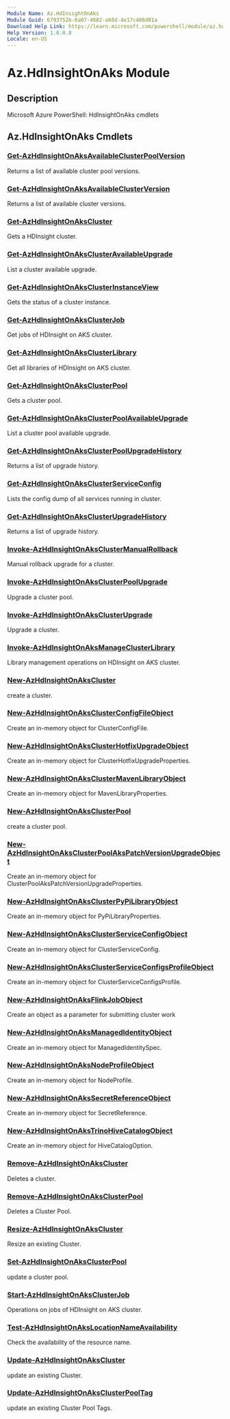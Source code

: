 ```yaml
---
Module Name: Az.HdInsightOnAks
Module Guid: 6793752b-6a07-4682-a68d-4e17c406d81a
Download Help Link: https://learn.microsoft.com/powershell/module/az.hdinsightonaks
Help Version: 1.0.0.0
Locale: en-US
---
```


# Az.HdInsightOnAks Module
## Description
Microsoft Azure PowerShell: HdInsightOnAks cmdlets

## Az.HdInsightOnAks Cmdlets
### [Get-AzHdInsightOnAksAvailableClusterPoolVersion](Get-AzHdInsightOnAksAvailableClusterPoolVersion.md)
Returns a list of available cluster pool versions.

### [Get-AzHdInsightOnAksAvailableClusterVersion](Get-AzHdInsightOnAksAvailableClusterVersion.md)
Returns a list of available cluster versions.

### [Get-AzHdInsightOnAksCluster](Get-AzHdInsightOnAksCluster.md)
Gets a HDInsight cluster.

### [Get-AzHdInsightOnAksClusterAvailableUpgrade](Get-AzHdInsightOnAksClusterAvailableUpgrade.md)
List a cluster available upgrade.

### [Get-AzHdInsightOnAksClusterInstanceView](Get-AzHdInsightOnAksClusterInstanceView.md)
Gets the status of a cluster instance.

### [Get-AzHdInsightOnAksClusterJob](Get-AzHdInsightOnAksClusterJob.md)
Get jobs of HDInsight on AKS cluster.

### [Get-AzHdInsightOnAksClusterLibrary](Get-AzHdInsightOnAksClusterLibrary.md)
Get all libraries of HDInsight on AKS cluster.

### [Get-AzHdInsightOnAksClusterPool](Get-AzHdInsightOnAksClusterPool.md)
Gets a cluster pool.

### [Get-AzHdInsightOnAksClusterPoolAvailableUpgrade](Get-AzHdInsightOnAksClusterPoolAvailableUpgrade.md)
List a cluster pool available upgrade.

### [Get-AzHdInsightOnAksClusterPoolUpgradeHistory](Get-AzHdInsightOnAksClusterPoolUpgradeHistory.md)
Returns a list of upgrade history.

### [Get-AzHdInsightOnAksClusterServiceConfig](Get-AzHdInsightOnAksClusterServiceConfig.md)
Lists the config dump of all services running in cluster.

### [Get-AzHdInsightOnAksClusterUpgradeHistory](Get-AzHdInsightOnAksClusterUpgradeHistory.md)
Returns a list of upgrade history.

### [Invoke-AzHdInsightOnAksClusterManualRollback](Invoke-AzHdInsightOnAksClusterManualRollback.md)
Manual rollback upgrade for a cluster.

### [Invoke-AzHdInsightOnAksClusterPoolUpgrade](Invoke-AzHdInsightOnAksClusterPoolUpgrade.md)
Upgrade a cluster pool.

### [Invoke-AzHdInsightOnAksClusterUpgrade](Invoke-AzHdInsightOnAksClusterUpgrade.md)
Upgrade a cluster.

### [Invoke-AzHdInsightOnAksManageClusterLibrary](Invoke-AzHdInsightOnAksManageClusterLibrary.md)
Library management operations on HDInsight on AKS cluster.

### [New-AzHdInsightOnAksCluster](New-AzHdInsightOnAksCluster.md)
create a cluster.

### [New-AzHdInsightOnAksClusterConfigFileObject](New-AzHdInsightOnAksClusterConfigFileObject.md)
Create an in-memory object for ClusterConfigFile.

### [New-AzHdInsightOnAksClusterHotfixUpgradeObject](New-AzHdInsightOnAksClusterHotfixUpgradeObject.md)
Create an in-memory object for ClusterHotfixUpgradeProperties.

### [New-AzHdInsightOnAksClusterMavenLibraryObject](New-AzHdInsightOnAksClusterMavenLibraryObject.md)
Create an in-memory object for MavenLibraryProperties.

### [New-AzHdInsightOnAksClusterPool](New-AzHdInsightOnAksClusterPool.md)
create a cluster pool.

### [New-AzHdInsightOnAksClusterPoolAksPatchVersionUpgradeObject](New-AzHdInsightOnAksClusterPoolAksPatchVersionUpgradeObject.md)
Create an in-memory object for ClusterPoolAksPatchVersionUpgradeProperties.

### [New-AzHdInsightOnAksClusterPyPiLibraryObject](New-AzHdInsightOnAksClusterPyPiLibraryObject.md)
Create an in-memory object for PyPiLibraryProperties.

### [New-AzHdInsightOnAksClusterServiceConfigObject](New-AzHdInsightOnAksClusterServiceConfigObject.md)
Create an in-memory object for ClusterServiceConfig.

### [New-AzHdInsightOnAksClusterServiceConfigsProfileObject](New-AzHdInsightOnAksClusterServiceConfigsProfileObject.md)
Create an in-memory object for ClusterServiceConfigsProfile.

### [New-AzHdInsightOnAksFlinkJobObject](New-AzHdInsightOnAksFlinkJobObject.md)
Create an object as a parameter for submitting cluster work

### [New-AzHdInsightOnAksManagedIdentityObject](New-AzHdInsightOnAksManagedIdentityObject.md)
Create an in-memory object for ManagedIdentitySpec.

### [New-AzHdInsightOnAksNodeProfileObject](New-AzHdInsightOnAksNodeProfileObject.md)
Create an in-memory object for NodeProfile.

### [New-AzHdInsightOnAksSecretReferenceObject](New-AzHdInsightOnAksSecretReferenceObject.md)
Create an in-memory object for SecretReference.

### [New-AzHdInsightOnAksTrinoHiveCatalogObject](New-AzHdInsightOnAksTrinoHiveCatalogObject.md)
Create an in-memory object for HiveCatalogOption.

### [Remove-AzHdInsightOnAksCluster](Remove-AzHdInsightOnAksCluster.md)
Deletes a cluster.

### [Remove-AzHdInsightOnAksClusterPool](Remove-AzHdInsightOnAksClusterPool.md)
Deletes a Cluster Pool.

### [Resize-AzHdInsightOnAksCluster](Resize-AzHdInsightOnAksCluster.md)
Resize an existing Cluster.

### [Set-AzHdInsightOnAksClusterPool](Set-AzHdInsightOnAksClusterPool.md)
update a cluster pool.

### [Start-AzHdInsightOnAksClusterJob](Start-AzHdInsightOnAksClusterJob.md)
Operations on jobs of HDInsight on AKS cluster.

### [Test-AzHdInsightOnAksLocationNameAvailability](Test-AzHdInsightOnAksLocationNameAvailability.md)
Check the availability of the resource name.

### [Update-AzHdInsightOnAksCluster](Update-AzHdInsightOnAksCluster.md)
update an existing Cluster.

### [Update-AzHdInsightOnAksClusterPoolTag](Update-AzHdInsightOnAksClusterPoolTag.md)
update an existing Cluster Pool Tags.

